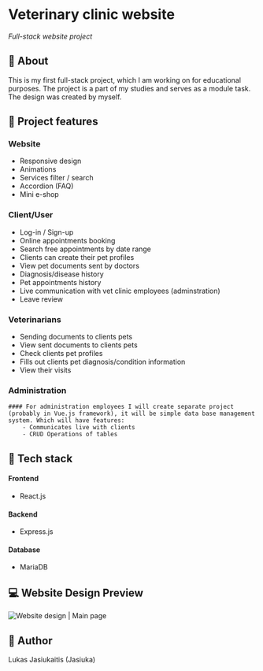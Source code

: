 # Veterinary clinic website

_Full-stack website project_

## 📌 About

This is my first full-stack project, which I am working on for educational purposes. The project is a part of my studies and serves as a module task.
The design was created by myself.

## 🎯 Project features

### Website

- Responsive design
- Animations
- Services filter / search
- Accordion (FAQ)
- Mini e-shop

### Client/User

- Log-in / Sign-up
- Online appointments booking
- Search free appointments by date range
- Clients can create their pet profiles
- View pet documents sent by doctors
- Diagnosis/disease history
- Pet appointments history
- Live communication with vet clinic employees (adminstration)
- Leave review

### Veterinarians

- Sending documents to clients pets
- View sent documents to clients pets
- Check clients pet profiles
- Fills out clients pet diagnosis/condition information
- View their visits

### Administration

    #### For administration employees I will create separate project (probably in Vue.js framework), it will be simple data base management system. Which will have features:
        - Communicates live with clients
        - CRUD Operations of tables

## 🔧 Tech stack

#### Frontend

- React.js

#### Backend

- Express.js

#### Database

- MariaDB

## 💻 Website Design Preview

![Website design | Main page](https://media.giphy.com/media/v1.Y2lkPTc5MGI3NjExYng3bzg4cHl6djk0OGoyMXQwZDYzdTNhMTJzNzR6azhraG1janpyaCZlcD12MV9pbnRlcm5hbF9naWZfYnlfaWQmY3Q9Zw/zmyeLJE1M3VBp5MdOH/giphy.gif)

## 👤 Author

Lukas Jasiukaitis (Jasiuka)
